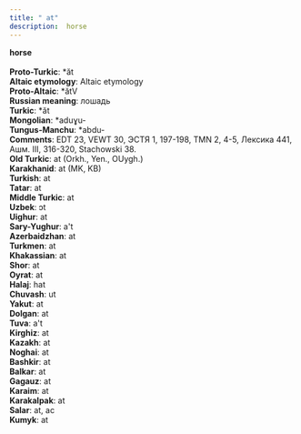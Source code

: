 ```yaml
---
title: " at"
description:  horse
---
```

<p data-pagefind-weight="0.5">
<strong> horse</strong><br><br>
<strong>Proto-Turkic</strong>:  *ăt<br>
<strong>Altaic etymology</strong>:  Altaic etymology<br>
<strong> Proto-Altaic</strong>:  *ătV<br>
<strong>Russian meaning</strong>:  лошадь<br>
<strong>Turkic</strong>:  *ăt<br>
<strong>Mongolian</strong>:  *aduɣu-<br>
<strong>Tungus-Manchu</strong>:  *abdu-<br>
<strong>Comments</strong>:  EDT 23, VEWT 30, ЭСТЯ 1, 197-198, TMN 2, 4-5, Лексика 441, Ашм. III, 316-320, Stachowski 38.<br>
<strong>Old Turkic</strong>:  at (Orkh., Yen., OUygh.)<br>
<strong>Karakhanid</strong>:  at (MK, KB)<br>
<strong>Turkish</strong>:  at<br>
<strong>Tatar</strong>:  at<br>
<strong>Middle Turkic</strong>:  at<br>
<strong>Uzbek</strong>:  ɔt<br>
<strong>Uighur</strong>:  at<br>
<strong>Sary-Yughur</strong>:  a't<br>
<strong>Azerbaidzhan</strong>:  at<br>
<strong>Turkmen</strong>:  at<br>
<strong>Khakassian</strong>:  at<br>
<strong>Shor</strong>:  at<br>
<strong>Oyrat</strong>:  at<br>
<strong>Halaj</strong>:  hat<br>
<strong>Chuvash</strong>:  ut<br>
<strong>Yakut</strong>:  at<br>
<strong>Dolgan</strong>:  at<br>
<strong>Tuva</strong>:  a't<br>
<strong>Kirghiz</strong>:  at<br>
<strong>Kazakh</strong>:  at<br>
<strong>Noghai</strong>:  at<br>
<strong>Bashkir</strong>:  at<br>
<strong>Balkar</strong>:  at<br>
<strong>Gagauz</strong>:  at<br>
<strong>Karaim</strong>:  at<br>
<strong>Karakalpak</strong>:  at<br>
<strong>Salar</strong>:  at, ac<br>
<strong>Kumyk</strong>:  at<br>

</p>
